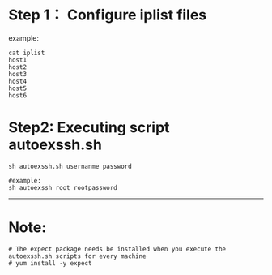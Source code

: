 # Step 1： Configure iplist files<br>
example:
```
cat iplist
host1
host2
host3
host4
host5
host6
```
# Step2:  Executing script autoexssh.sh
```
sh autoexssh.sh usernanme password

#example:
sh autoexssh root rootpassword
```
---
<h1>Note:</h1>

```
# The expect package needs be installed when you execute the autoexssh.sh scripts for every machine
# yum install -y expect
```
